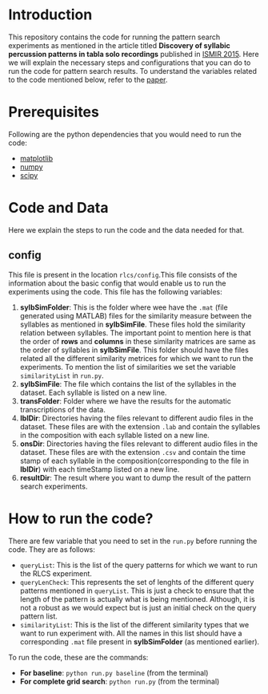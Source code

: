 # Introduction
This repository contains the code for running the pattern search experiments as mentioned in the article titled **Discovery of syllabic percussion patterns in tabla solo recordings** published in [ISMIR 2015](http://ismir2015.uma.es/program_and_papers_ismir2015.html). Here we will explain the necessary steps and configurations that you can do to run the code for pattern search results. To understand the variables related to the code mentioned below, refer to the [paper](http://repositori.upf.edu/handle/10230/25697?show=full).

# Prerequisites
Following are the python dependencies that you would need to run the code:
  * [matplotlib](http://matplotlib.org/)
  * [numpy](http://www.numpy.org/)
  * [scipy](https://www.scipy.org/)
  
# Code and Data
Here we explain the steps to run the code and the data needed for that.
## config
This file is present in the location `rlcs/config`.This file consists of the information about the basic config that would enable us to run the experiments using the code. This file has the following variables:
  1. **sylbSimFolder**: This is the folder where wee have the `.mat` (file generated using MATLAB) files for the similarity measure between the syllables as mentioned in **sylbSimFile**. These files hold the similarity relation between syllables. The important point to mention here is that the order of **rows** and **columns** in these similarity matrices are same as the order of syllables in **sylbSimFile**. This folder should have the files related all the different similarity metrices for which we want to run the experiments. To mention the list of similarities we set the variable `similarityList` in `run.py`.
  2. **sylbSimFile**: The file which contains the list of the syllables in the dataset. Each syllable is listed on a new line.
  3. **transFolder**: Folder where we have the results for the automatic transcriptions of the data.
  4. **lblDir**: Directories having the files relevant to different audio files in the dataset. These files are with the extension `.lab` and contain the syllables in the composition with each syllable listed on a new line.
  5. **onsDir**: Directories having the files relevant to different audio files in the dataset. These files are with the extension `.csv` and contain the time stamp of each syllable in the composition(corresponding to the file in **lblDir**) with each timeStamp listed on a new line.
  6. **resultDir**: The result where you want to dump the result of the pattern search experiments.


# How to run the code?
There are few variable that you need to set in the `run.py` before running the code. They are as follows:
  * `queryList`: This is the list of the query patterns for which we want to run the RLCS experiment.
  * `queryLenCheck`: This represents the set of lenghts of the different query patterns mentioned in `queryList`. This is just a check to ensure that the length of the pattern is actually what is being mentioned. Although, it is not a robust as we would expect but is just an initial check on the query pattern list.
  * `similarityList`: This is the list of the different similarity types that we want to run experiment with. All the names in this list should have a corresponding `.mat` file present in **sylbSimFolder** (as mentioned earlier).

To run the code, these are the commands:

  * **For baseline**: `python run.py baseline` (from the terminal) 
  * **For complete grid search**: `python run.py` (from the terminal)


